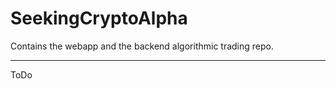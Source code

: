 # SeekingCryptoAlpha
Contains the webapp and the backend algorithmic trading repo.


-----------------------------------------------------------------------------------------------
ToDo
